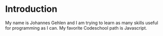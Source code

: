 Introduction
==========

My name is Johannes Gehlen and I am trying to learn as many skills useful
for programming as I can.
My favorite Codeschool path is Javascript.
